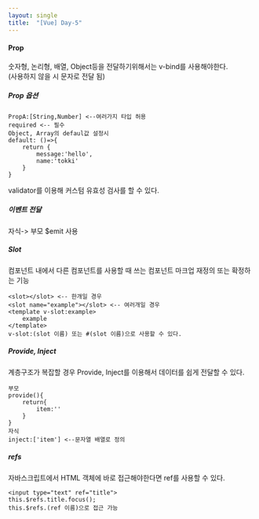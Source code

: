 ```yaml
---
layout: single
title:  "[Vue] Day-5" 
---
```

#### Prop      
숫자형, 논리형, 배열, Object등을 전달하기위해서는 v-bind를 사용해야한다.   
(사용하지 않을 시 문자로 전달 됨)
   
##### Prop 옵션   
```
PropA:[String,Number] <--여러가지 타입 허용   
required <-- 필수   
Object, Array의 defaul값 설정시   
default: ()=>{
    return {
        message:'hello',
        name:'tokki'
    }   
}
```
validator를 이용해 커스텀 유효성 검사를 할 수 있다.   
     
##### 이벤트 전달   
자식-> 부모 $emit 사용   
   
##### Slot   
컴포넌트 내에서 다른 컴포넌트를 사용할 때 쓰는 컴포넌트 마크업 재정의 또는 확정하는 기능   
```
<slot></slot> <-- 한개일 경우   
<slot name="example"></slot> <-- 여러개일 경우   
<template v-slot:example>
    example
</template>
v-slot:(slot 이름) 또는 #(slot 이름)으로 사용할 수 있다.
```
   
##### Provide, Inject   
계층구조가 복잡할 경우 Provide, Inject를 이용해서 데이터를 쉽게 전달할 수 있다.   
```
부모
provide(){
    return{
        item:''
    }
}
자식
inject:['item'] <--문자열 배열로 정의
```
   
##### refs   
자바스크립트에서 HTML 객체에 바로 접근해야한다면 ref를 사용할 수 있다.
```
<input type="text" ref="title">
this.$refs.title.focus();
this.$refs.(ref 이름)으로 접근 가능
```